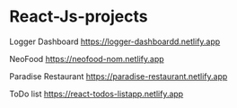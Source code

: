 # React-Js-projects

Logger Dashboard
https://logger-dashboardd.netlify.app

NeoFood
https://neofood-nom.netlify.app

Paradise Restaurant
https://paradise-restaurant.netlify.app

ToDo list
https://react-todos-listapp.netlify.app
